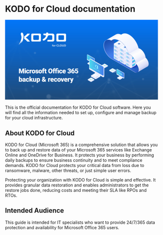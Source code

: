 # KODO for Cloud documentation

![](.gitbook/assets/kodo-for-cloud-microsoft-365-backup-and-recovery-gitbook-cover-image.jpg)

This is the official documentation for KODO for Cloud software. Here you will find all the information needed to set up, configure and manage backup for your cloud infrastructure.

## About KODO for Cloud

KODO for Cloud \(Microsoft 365\) is a comprehensive solution that allows you to back up and restore data of your Microsoft 365 services like Exchange Online and  OneDrive for Business. It protects your business by performing daily backups to ensure business continuity and to meet compliance demands. KODO for Cloud protects your critical data from loss due to ransomware, malware, other threats, or just simple user errors.

Protecting your organization with KODO for Cloud is simple and effective. It provides granular data restoration and enables administrators to get the restore jobs done, reducing costs and meeting their SLA like RPOs and RTOs.

## Intended Audience

This guide is intended for IT specialists who want to provide 24/7/365 data protection and availability for Microsoft Office 365 users.

